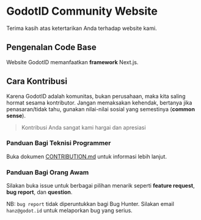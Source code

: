# GodotID Community Website
Terima kasih atas ketertarikan Anda terhadap website kami.

## Pengenalan Code Base
Website GodotID memanfaatkan __framework__ Next.js.

## Cara Kontribusi
Karena GodotID adalah komunitas, bukan perusahaan,
maka kita saling hormat sesama kontributor.
Jangan memaksakan kehendak, bertanya jika penasaran/tidak tahu,
gunakan nilai-nilai sosial yang semestinya (__common sense__).

> Kontribusi Anda sangat kami hargai dan apresiasi

### Panduan Bagi Teknisi Programmer
Buka dokumen [CONTRIBUTION.md](CONTRIBUTION.md) untuk informasi lebih lanjut.

### Panduan Bagi Orang Awam
Silakan buka issue untuk berbagai pilihan menarik seperti __feature request__, __bug report__, dan __question__.

NB: `bug report` tidak diperuntukkan bagi Bug Hunter. Silakan email `hanz@godot.id` untuk melaporkan bug yang serius.
